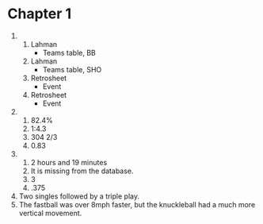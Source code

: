 # Chapter 1

1.
    1. Lahman
        * Teams table, BB
    2. Lahman
        * Teams table, SHO
    3. Retrosheet
        * Event
    4. Retrosheet
        * Event
2.
    1. 82.4%
    2. 1:4.3
    3. 304 2/3
    4. 0.83
3.
    1. 2 hours and 19 minutes
    2. It is missing from the database.
    3. 3
    4. .375
4. Two singles followed by a triple play.
5. The fastball was over 8mph faster, but the knuckleball had a much more vertical movement. 
